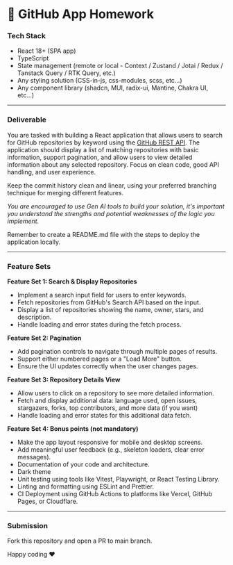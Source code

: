 # 📝 GitHub App Homework

### Tech Stack

- React 18+ (SPA app)
- TypeScript
- State management (remote or local - Context / Zustand / Jotai / Redux / Tanstack Query / RTK Query, etc.)
- Any styling solution (CSS-in-js, css-modules, scss, etc…)
- Any component library (shadcn, MUI, radix-ui, Mantine, Chakra UI, etc…)

---

### Deliverable

You are tasked with building a React application that allows users to search for GitHub repositories by keyword using the [GitHub REST API](https://docs.github.com/en/rest?apiVersion=2022-11-28). The application should display a list of matching repositories with basic information, support pagination, and allow users to view detailed information about any selected repository. Focus on clean code, good API handling, and user experience.

Keep the commit history clean and linear, using your preferred branching technique for merging different features.

_You are encouraged to use Gen AI tools to build your solution, it's important you understand the strengths and potential weaknesses of the logic you implement._

Remember to create a README.md file with the steps to deploy the application locally.

---

### Feature Sets

**Feature Set 1: Search & Display Repositories**

- Implement a search input field for users to enter keywords.
- Fetch repositories from GitHub's Search API based on the input.
- Display a list of repositories showing the name, owner, stars, and description.
- Handle loading and error states during the fetch process.

**Feature Set 2: Pagination**

- Add pagination controls to navigate through multiple pages of results.
- Support either numbered pages or a "Load More" button.
- Ensure the UI updates correctly when the user changes pages.

**Feature Set 3: Repository Details View**

- Allow users to click on a repository to see more detailed information.
- Fetch and display additional data: language used, open issues, stargazers, forks, top contributors, and more data (if you want)
- Handle loading and error states for this additional data fetch.

**Feature Set 4: Bonus points (not mandatory)**

- Make the app layout responsive for mobile and desktop screens.
- Add meaningful user feedback (e.g., skeleton loaders, clear error messages).
- Documentation of your code and architecture.
- Dark theme
- Unit testing using tools like Vitest, Playwright, or React Testing Library.
- Linting and formatting using ESLint and Prettier.
- CI Deployment using GitHub Actions to platforms like Vercel, GitHub Pages, or Cloudflare.

---

### Submission

Fork this repository and open a PR to main branch.

Happy coding ❤️
